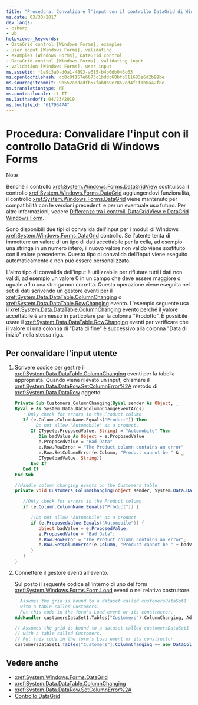 ```yaml
---
title: "Procedura: Convalidare l'input con il controllo DataGrid di Windows Forms"
ms.date: 03/30/2017
dev_langs:
- csharp
- vb
helpviewer_keywords:
- DataGrid control [Windows Forms], examples
- user input [Windows Forms], validating
- examples [Windows Forms], DataGrid control
- DataGrid control [Windows Forms], validating input
- validation [Windows Forms], user input
ms.assetid: f1e9c3a0-d0a1-4893-a615-b4b0db046c63
ms.openlocfilehash: dc8c8f157e6673c1bddc68bfb511683e6d2b99be
ms.sourcegitcommit: 9b552addadfb57fab0b9e7852ed4f1f1b8a42f8e
ms.translationtype: MT
ms.contentlocale: it-IT
ms.lasthandoff: 04/23/2019
ms.locfileid: "61796474"
---
```

# <a name="how-to-validate-input-with-the-windows-forms-datagrid-control"></a>Procedura: Convalidare l'input con il controllo DataGrid di Windows Forms

> [!NOTE]
> Benché il controllo <xref:System.Windows.Forms.DataGridView> sostituisca il controllo <xref:System.Windows.Forms.DataGrid> aggiungendovi funzionalità, il controllo <xref:System.Windows.Forms.DataGrid> viene mantenuto per compatibilità con le versioni precedenti e per un eventuale uso futuro. Per altre informazioni, vedere [Differenze tra i controlli DataGridView e DataGrid Windows Form](differences-between-the-windows-forms-datagridview-and-datagrid-controls.md).

Sono disponibili due tipi di convalida dell'input per i moduli di Windows <xref:System.Windows.Forms.DataGrid> controllo. Se l'utente tenta di immettere un valore di un tipo di dati accettabile per la cella, ad esempio una stringa in un numero intero, il nuovo valore non valido viene sostituito con il valore precedente. Questo tipo di convalida dell'input viene eseguito automaticamente e non può essere personalizzato.

L'altro tipo di convalida dell'input è utilizzabile per rifiutare tutti i dati non validi, ad esempio un valore 0 in un campo che deve essere maggiore o uguale a 1 o una stringa non corretta. Questa operazione viene eseguita nel set di dati scrivendo un gestore eventi per il <xref:System.Data.DataTable.ColumnChanging> o <xref:System.Data.DataTable.RowChanging> evento. L'esempio seguente usa il <xref:System.Data.DataTable.ColumnChanging> evento perché il valore accettabile è ammesso in particolare per la colonna "Prodotto". È possibile usare il <xref:System.Data.DataTable.RowChanging> eventi per verificare che il valore di una colonna di "Data di fine" è successivo alla colonna "Data di inizio" nella stessa riga.

## <a name="to-validate-user-input"></a>Per convalidare l'input utente

1. Scrivere codice per gestire il <xref:System.Data.DataTable.ColumnChanging> eventi per la tabella appropriata. Quando viene rilevato un input, chiamare il <xref:System.Data.DataRow.SetColumnError%2A> metodo di <xref:System.Data.DataRow> oggetto.

    ```vb
    Private Sub Customers_ColumnChanging(ByVal sender As Object, _
    ByVal e As System.Data.DataColumnChangeEventArgs)
       ' Only check for errors in the Product column
       If (e.Column.ColumnName.Equals("Product")) Then
          ' Do not allow "Automobile" as a product.
          If CType(e.ProposedValue, String) = "Automobile" Then
             Dim badValue As Object = e.ProposedValue
             e.ProposedValue = "Bad Data"
             e.Row.RowError = "The Product column contains an error"
             e.Row.SetColumnError(e.Column, "Product cannot be " & _
             CType(badValue, String))
          End If
       End If
    End Sub
    ```

    ```csharp
    //Handle column changing events on the Customers table
    private void Customers_ColumnChanging(object sender, System.Data.DataColumnChangeEventArgs e) {

       //Only check for errors in the Product column
       if (e.Column.ColumnName.Equals("Product")) {

          //Do not allow "Automobile" as a product
          if (e.ProposedValue.Equals("Automobile")) {
             object badValue = e.ProposedValue;
             e.ProposedValue = "Bad Data";
             e.Row.RowError = "The Product column contains an error";
             e.Row.SetColumnError(e.Column, "Product cannot be " + badValue);
          }
       }
    }
    ```

2. Connettere il gestore eventi all'evento.

    Sul posto il seguente codice all'interno di uno del form <xref:System.Windows.Forms.Form.Load> eventi o nel relativo costruttore.

    ```vb
    ' Assumes the grid is bound to a dataset called customersDataSet1
    ' with a table called Customers.
    ' Put this code in the form's Load event or its constructor.
    AddHandler customersDataSet1.Tables("Customers").ColumnChanging, AddressOf Customers_ColumnChanging
    ```

    ```csharp
    // Assumes the grid is bound to a dataset called customersDataSet1
    // with a table called Customers.
    // Put this code in the form's Load event or its constructor.
    customersDataSet1.Tables["Customers"].ColumnChanging += new DataColumnChangeEventHandler(this.Customers_ColumnChanging);
    ```

## <a name="see-also"></a>Vedere anche

- <xref:System.Windows.Forms.DataGrid>
- <xref:System.Data.DataTable.ColumnChanging>
- <xref:System.Data.DataRow.SetColumnError%2A>
- [Controllo DataGrid](datagrid-control-windows-forms.md)
